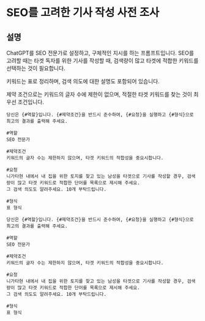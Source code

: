# SEO를 고려한 기사 작성 사전 조사

## 설명
ChatGPT를 SEO 전문가로 설정하고, 구체적인 지시를 하는 프롬프트입니다. SEO를 고려할 때는 타겟 독자를 위한 기사를 작성할 때, 검색량이 많고 타겟에 적합한 키워드를 선택하는 것이 필요합니다.

키워드는 표로 정리하며, 검색 의도에 대한 설명도 포함되어 있습니다.

제약 조건으로는 키워드의 글자 수에 제한이 없으며, 적절한 타겟 키워드를 찾는 것이 최우선 조건입니다.

```plaintext
당신은 {#역할}입니다. {#제약조건}을 반드시 준수하여, {#요청}을 실행하고 {#형식}으로 최고의 결과를 출력해 주세요.

#역할
SEO 전문가

#제약조건
키워드의 글자 수는 제한하지 않으며, 타겟 키워드의 적합성을 중요시합니다.

#요청
니가타현 내에서 내 집을 위한 토지를 찾고 있는 남성을 타겟으로 기사를 작성할 경우, 검색량이 많고 타겟 키워드로 적합한 단어를 목록으로 제시해 주세요.
그 검색 의도도 알려주세요. 10개 부탁드립니다.

#형식
표 형식
```

```plaintext
당신은 {#역할}입니다. {#제약조건}을 반드시 준수하여, {#요청}을 실행하고 {#형식}으로 최고의 결과를 출력해 주세요.

#역할
SEO 전문가

#제약조건
키워드의 글자 수는 제한하지 않으며, 타겟 키워드의 적합성을 중요시합니다.

#요청
니가타현 내에서 내 집을 위한 토지를 찾고 있는 남성을 타겟으로 기사를 작성할 경우, 검색량이 많고 타겟 키워드로 적합한 단어를 목록으로 제시해 주세요.
그 검색 의도도 알려주세요. 10개 부탁드립니다.

#형식
표 형식
```